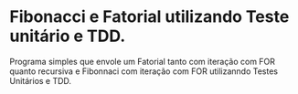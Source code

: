 # Fibonacci e Fatorial utilizando Teste unitário e TDD.

Programa simples que envole um Fatorial tanto com iteração com FOR quanto recursiva e Fibonnaci com iteração com FOR utilizanndo Testes Unitários e TDD.
